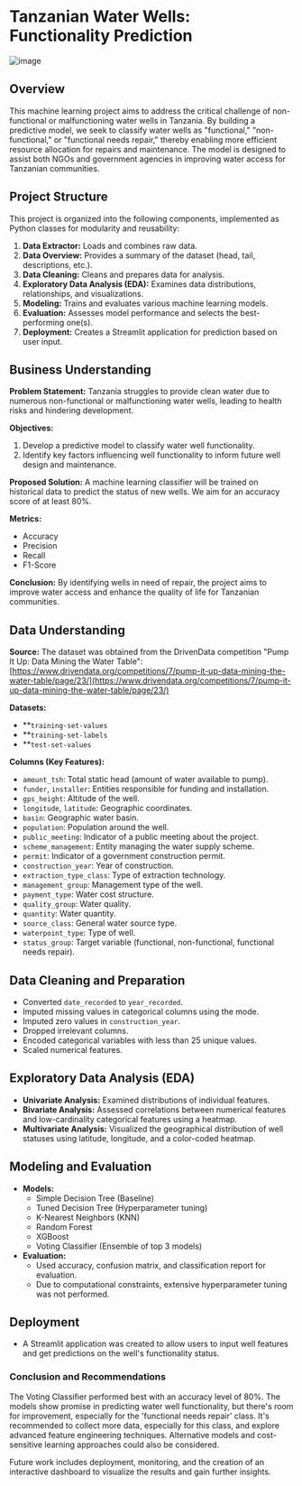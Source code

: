 # Tanzanian Water Wells: Functionality Prediction

![image](https://github.com/gregorymikuro/Tanzanian-Water-Wells/assets/155205164/fad3165c-3993-4bbe-b5a4-d472850014e5)

## Overview

This machine learning project aims to address the critical challenge of non-functional or malfunctioning water wells in Tanzania. By building a predictive model, we seek to classify water wells as "functional," "non-functional," or "functional needs repair," thereby enabling more efficient resource allocation for repairs and maintenance. The model is designed to assist both NGOs and government agencies in improving water access for Tanzanian communities.

## Project Structure

This project is organized into the following components, implemented as Python classes for modularity and reusability:

1.  **Data Extractor:** Loads and combines raw data.
2.  **Data Overview:** Provides a summary of the dataset (head, tail, descriptions, etc.).
3.  **Data Cleaning:** Cleans and prepares data for analysis.
4.  **Exploratory Data Analysis (EDA):**  Examines data distributions, relationships, and visualizations.
5.  **Modeling:** Trains and evaluates various machine learning models.
6.  **Evaluation:** Assesses model performance and selects the best-performing one(s).
7.  **Deployment:** Creates a Streamlit application for prediction based on user input.

## Business Understanding

**Problem Statement:** Tanzania struggles to provide clean water due to numerous non-functional or malfunctioning water wells, leading to health risks and hindering development.

**Objectives:**

1.  Develop a predictive model to classify water well functionality.
2.  Identify key factors influencing well functionality to inform future well design and maintenance.

**Proposed Solution:**
A machine learning classifier will be trained on historical data to predict the status of new wells. We aim for an accuracy score of at least 80%.

**Metrics:**
- Accuracy
- Precision
- Recall
- F1-Score

**Conclusion:** By identifying wells in need of repair, the project aims to improve water access and enhance the quality of life for Tanzanian communities.

## Data Understanding

**Source:**
The dataset was obtained from the DrivenData competition "Pump It Up: Data Mining the Water Table": [https://www.drivendata.org/competitions/7/pump-it-up-data-mining-the-water-table/page/23/](https://www.drivendata.org/competitions/7/pump-it-up-data-mining-the-water-table/page/23/)

**Datasets:**
- **`training-set-values`
- **`training-set-labels`
- **`test-set-values`

**Columns (Key Features):**
- `amount_tsh`: Total static head (amount of water available to pump).
- `funder`, `installer`: Entities responsible for funding and installation.
- `gps_height`: Altitude of the well.
- `longitude`, `latitude`: Geographic coordinates.
- `basin`: Geographic water basin.
- `population`: Population around the well.
- `public_meeting`: Indicator of a public meeting about the project.
- `scheme_management`: Entity managing the water supply scheme.
- `permit`: Indicator of a government construction permit.
- `construction_year`: Year of construction.
- `extraction_type_class`: Type of extraction technology.
- `management_group`: Management type of the well.
- `payment_type`: Water cost structure.
- `quality_group`: Water quality.
- `quantity`: Water quantity.
- `source_class`: General water source type.
- `waterpoint_type`: Type of well.
- `status_group`: Target variable (functional, non-functional, functional needs repair).


## Data Cleaning and Preparation

- Converted `date_recorded` to `year_recorded`.
- Imputed missing values in categorical columns using the mode.
- Imputed zero values in `construction_year`.
- Dropped irrelevant columns.
- Encoded categorical variables with less than 25 unique values.
- Scaled numerical features.


## Exploratory Data Analysis (EDA)

- **Univariate Analysis:** Examined distributions of individual features.
- **Bivariate Analysis:** Assessed correlations between numerical features and low-cardinality categorical features using a heatmap.
- **Multivariate Analysis:** Visualized the geographical distribution of well statuses using latitude, longitude, and a color-coded heatmap.

## Modeling and Evaluation

- **Models:**
    - Simple Decision Tree (Baseline)
    - Tuned Decision Tree (Hyperparameter tuning)
    - K-Nearest Neighbors (KNN)
    - Random Forest
    - XGBoost
    - Voting Classifier (Ensemble of top 3 models)
- **Evaluation:**
    - Used accuracy, confusion matrix, and classification report for evaluation.
    - Due to computational constraints, extensive hyperparameter tuning was not performed.

## Deployment

- A Streamlit application was created to allow users to input well features and get predictions on the well's functionality status.

### Conclusion and Recommendations

The Voting Classifier performed best with an accuracy level of 80%. The models show promise in predicting water well functionality, but there's room for improvement, especially for the 'functional needs repair' class. It's recommended to collect more data, especially for this class, and explore advanced feature engineering techniques. Alternative models and cost-sensitive learning approaches could also be considered.

Future work includes deployment, monitoring, and the creation of an interactive dashboard to visualize the results and gain further insights.
